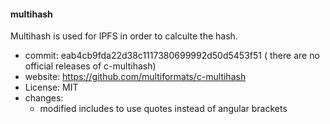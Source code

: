 #### multihash

Multihash is used for IPFS in order to calculte the hash.


- commit: eab4cb9fda22d38c1117380699992d50d5453f51 ( there are no official releases of c-multihash)
- website: https://github.com/multiformats/c-multihash
- License: MIT
- changes:
  - modified includes to use quotes instead of angular brackets

